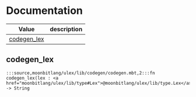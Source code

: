 # Documentation
|Value|description|
|---|---|
|[codegen\_lex](#codegen_lex)||

## codegen\_lex

```moonbit
:::source,moonbitlang/ulex/lib/codegen/codegen.mbt,2:::fn codegen_lex(lex : <a href="moonbitlang/ulex/lib/type#Lex">@moonbitlang/ulex/lib/type.Lex</a>) -> String
```

